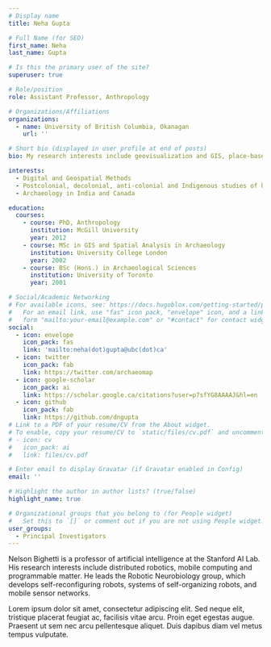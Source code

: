 ```yaml
---
# Display name
title: Neha Gupta

# Full Name (for SEO)
first_name: Neha
last_name: Gupta

# Is this the primary user of the site?
superuser: true

# Role/position
role: Assistant Professor, Anthropology

# Organizations/Affiliations
organizations:
  - name: University of British Columbia, Okanagan
    url: ''

# Short bio (displayed in user profile at end of posts)
bio: My research interests include geovisualization and GIS, place-based heritage, data practice, community governance of data, anti-racism and archaeology in India and Canada.

interests:
  - Digital and Geospatial Methods
  - Postcolonial, decolonial, anti-colonial and Indigenous studies of heritage
  - Archaeology in India and Canada

education:
  courses:
    - course: PhD, Anthropology
      institution: McGill University
      year: 2012
    - course: MSc in GIS and Spatial Analysis in Archaeology
      institution: University College London
      year: 2002
    - course: BSc (Hons.) in Archaeological Sciences
      institution: University of Toronto
      year: 2001

# Social/Academic Networking
# For available icons, see: https://docs.hugoblox.com/getting-started/page-builder/#icons
#   For an email link, use "fas" icon pack, "envelope" icon, and a link in the
#   form "mailto:your-email@example.com" or "#contact" for contact widget.
social:
  - icon: envelope
    icon_pack: fas
    link: 'mailto:neha(dot)gupta@ubc(dot)ca'
  - icon: twitter
    icon_pack: fab
    link: https://twitter.com/archaeomap
  - icon: google-scholar
    icon_pack: ai
    link: https://scholar.google.ca/citations?user=p7sfYG8AAAAJ&hl=en
  - icon: github
    icon_pack: fab
    link: https://github.com/dngupta
# Link to a PDF of your resume/CV from the About widget.
# To enable, copy your resume/CV to `static/files/cv.pdf` and uncomment the lines below.
# - icon: cv
#   icon_pack: ai
#   link: files/cv.pdf

# Enter email to display Gravatar (if Gravatar enabled in Config)
email: ''

# Highlight the author in author lists? (true/false)
highlight_name: true

# Organizational groups that you belong to (for People widget)
#   Set this to `[]` or comment out if you are not using People widget.
user_groups:
  - Principal Investigators
---
```


Nelson Bighetti is a professor of artificial intelligence at the Stanford AI Lab. His research interests include distributed robotics, mobile computing and programmable matter. He leads the Robotic Neurobiology group, which develops self-reconfiguring robots, systems of self-organizing robots, and mobile sensor networks.

Lorem ipsum dolor sit amet, consectetur adipiscing elit. Sed neque elit, tristique placerat feugiat ac, facilisis vitae arcu. Proin eget egestas augue. Praesent ut sem nec arcu pellentesque aliquet. Duis dapibus diam vel metus tempus vulputate.
